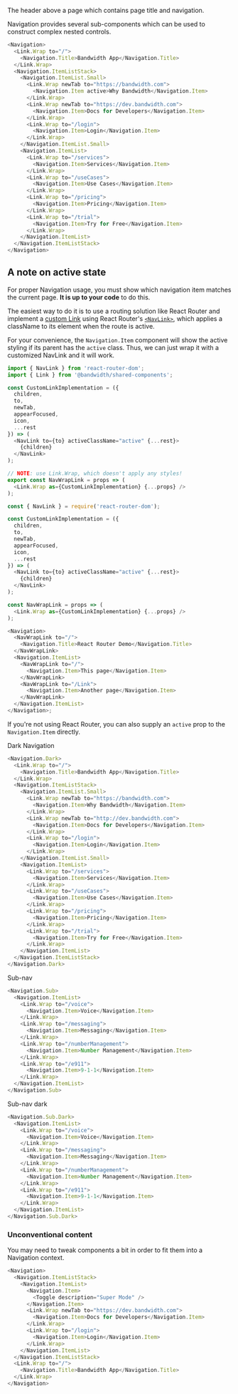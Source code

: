 The header above a page which contains page title and navigation.

Navigation provides several sub-components which can be used to construct complex nested controls.

```javascript
<Navigation>
  <Link.Wrap to="/">
    <Navigation.Title>Bandwidth App</Navigation.Title>
  </Link.Wrap>
  <Navigation.ItemListStack>
    <Navigation.ItemList.Small>
      <Link.Wrap newTab to="https://bandwidth.com">
        <Navigation.Item active>Why Bandwidth</Navigation.Item>
      </Link.Wrap>
      <Link.Wrap newTab to="https://dev.bandwidth.com">
        <Navigation.Item>Docs for Developers</Navigation.Item>
      </Link.Wrap>
      <Link.Wrap to="/login">
        <Navigation.Item>Login</Navigation.Item>
      </Link.Wrap>
    </Navigation.ItemList.Small>
    <Navigation.ItemList>
      <Link.Wrap to="/services">
        <Navigation.Item>Services</Navigation.Item>
      </Link.Wrap>
      <Link.Wrap to="/useCases">
        <Navigation.Item>Use Cases</Navigation.Item>
      </Link.Wrap>
      <Link.Wrap to="/pricing">
        <Navigation.Item>Pricing</Navigation.Item>
      </Link.Wrap>
      <Link.Wrap to="/trial">
        <Navigation.Item>Try for Free</Navigation.Item>
      </Link.Wrap>
    </Navigation.ItemList>
  </Navigation.ItemListStack>
</Navigation>
```

## A note on active state

For proper Navigation usage, you must show which navigation item matches the current page. **It is up to your code** to do this.

The easiest way to do it is to use a routing solution like React Router and implement a [custom Link](/shared-components/#!/Link) using React Router's [`<NavLink>`](https://reacttraining.com/react-router/web/api/NavLink), which applies a className to its element when the route is active.

For your convenience, the `Navigation.Item` component will show the active styling if its parent has the `active` class. Thus, we can just wrap it with a customized NavLink and it will work.

```js static
import { NavLink } from 'react-router-dom';
import { Link } from '@bandwidth/shared-components';

const CustomLinkImplementation = ({
  children,
  to,
  newTab,
  appearFocused,
  icon,
  ...rest
}) => (
  <NavLink to={to} activeClassName="active" {...rest}>
    {children}
  </NavLink>
);

// NOTE: use Link.Wrap, which doesn't apply any styles!
export const NavWrapLink = props => (
  <Link.Wrap as={CustomLinkImplementation} {...props} />
);
```

```js
const { NavLink } = require('react-router-dom');

const CustomLinkImplementation = ({
  children,
  to,
  newTab,
  appearFocused,
  icon,
  ...rest
}) => (
  <NavLink to={to} activeClassName="active" {...rest}>
    {children}
  </NavLink>
);

const NavWrapLink = props => (
  <Link.Wrap as={CustomLinkImplementation} {...props} />
);

<Navigation>
  <NavWrapLink to="/">
    <Navigation.Title>React Router Demo</Navigation.Title>
  </NavWrapLink>
  <Navigation.ItemList>
    <NavWrapLink to="/">
      <Navigation.Item>This page</Navigation.Item>
    </NavWrapLink>
    <NavWrapLink to="/Link">
      <Navigation.Item>Another page</Navigation.Item>
    </NavWrapLink>
  </Navigation.ItemList>
</Navigation>;
```

If you're not using React Router, you can also supply an `active` prop to the `Navigation.Item` directly.

Dark Navigation

```javascript
<Navigation.Dark>
  <Link.Wrap to="/">
    <Navigation.Title>Bandwidth App</Navigation.Title>
  </Link.Wrap>
  <Navigation.ItemListStack>
    <Navigation.ItemList.Small>
      <Link.Wrap newTab to="https://bandwidth.com">
        <Navigation.Item>Why Bandwidth</Navigation.Item>
      </Link.Wrap>
      <Link.Wrap newTab to="http://dev.bandwidth.com">
        <Navigation.Item>Docs for Developers</Navigation.Item>
      </Link.Wrap>
      <Link.Wrap to="/login">
        <Navigation.Item>Login</Navigation.Item>
      </Link.Wrap>
    </Navigation.ItemList.Small>
    <Navigation.ItemList>
      <Link.Wrap to="/services">
        <Navigation.Item>Services</Navigation.Item>
      </Link.Wrap>
      <Link.Wrap to="/useCases">
        <Navigation.Item>Use Cases</Navigation.Item>
      </Link.Wrap>
      <Link.Wrap to="/pricing">
        <Navigation.Item>Pricing</Navigation.Item>
      </Link.Wrap>
      <Link.Wrap to="/trial">
        <Navigation.Item>Try for Free</Navigation.Item>
      </Link.Wrap>
    </Navigation.ItemList>
  </Navigation.ItemListStack>
</Navigation.Dark>
```

Sub-nav

```javascript
<Navigation.Sub>
  <Navigation.ItemList>
    <Link.Wrap to="/voice">
      <Navigation.Item>Voice</Navigation.Item>
    </Link.Wrap>
    <Link.Wrap to="/messaging">
      <Navigation.Item>Messaging</Navigation.Item>
    </Link.Wrap>
    <Link.Wrap to="/numberManagement">
      <Navigation.Item>Number Management</Navigation.Item>
    </Link.Wrap>
    <Link.Wrap to="/e911">
      <Navigation.Item>9-1-1</Navigation.Item>
    </Link.Wrap>
  </Navigation.ItemList>
</Navigation.Sub>
```

Sub-nav dark

```javascript
<Navigation.Sub.Dark>
  <Navigation.ItemList>
    <Link.Wrap to="/voice">
      <Navigation.Item>Voice</Navigation.Item>
    </Link.Wrap>
    <Link.Wrap to="/messaging">
      <Navigation.Item>Messaging</Navigation.Item>
    </Link.Wrap>
    <Link.Wrap to="/numberManagement">
      <Navigation.Item>Number Management</Navigation.Item>
    </Link.Wrap>
    <Link.Wrap to="/e911">
      <Navigation.Item>9-1-1</Navigation.Item>
    </Link.Wrap>
  </Navigation.ItemList>
</Navigation.Sub.Dark>
```

### Unconventional content

You may need to tweak components a bit in order to fit them into a Navigation context.

```javascript
<Navigation>
  <Navigation.ItemListStack>
    <Navigation.ItemList>
      <Navigation.Item>
        <Toggle description="Super Mode" />
      </Navigation.Item>
      <Link.Wrap newTab to="https://dev.bandwidth.com">
        <Navigation.Item>Docs for Developers</Navigation.Item>
      </Link.Wrap>
      <Link.Wrap to="/login">
        <Navigation.Item>Login</Navigation.Item>
      </Link.Wrap>
    </Navigation.ItemList>
  </Navigation.ItemListStack>
  <Link.Wrap to="/">
    <Navigation.Title>Bandwidth App</Navigation.Title>
  </Link.Wrap>
</Navigation>
```
